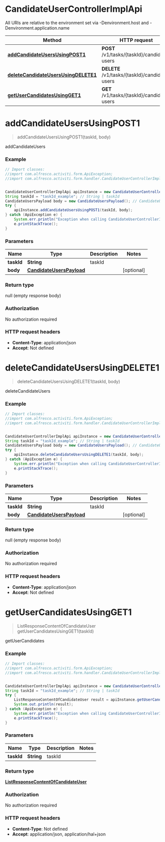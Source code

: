 # CandidateUserControllerImplApi

All URIs are relative to the environment set via -Denvironment.host and -Denvironment.application.name

Method | HTTP request | Description
------------- | ------------- | -------------
[**addCandidateUsersUsingPOST1**](CandidateUserControllerImplApi.md#addCandidateUsersUsingPOST1) | **POST** /v1/tasks/{taskId}/candidate-users | addCandidateUsers
[**deleteCandidateUsersUsingDELETE1**](CandidateUserControllerImplApi.md#deleteCandidateUsersUsingDELETE1) | **DELETE** /v1/tasks/{taskId}/candidate-users | deleteCandidateUsers
[**getUserCandidatesUsingGET1**](CandidateUserControllerImplApi.md#getUserCandidatesUsingGET1) | **GET** /v1/tasks/{taskId}/candidate-users | getUserCandidates

<a name="addCandidateUsersUsingPOST1"></a>
# **addCandidateUsersUsingPOST1**
> addCandidateUsersUsingPOST1(taskId, body)

addCandidateUsers

### Example
```java
// Import classes:
//import com.alfresco.activiti.form.ApiException;
//import com.alfresco.activiti.form.handler.CandidateUserControllerImplApi;


CandidateUserControllerImplApi apiInstance = new CandidateUserControllerImplApi();
String taskId = "taskId_example"; // String | taskId
CandidateUsersPayload body = new CandidateUsersPayload(); // CandidateUsersPayload | 
try {
    apiInstance.addCandidateUsersUsingPOST1(taskId, body);
} catch (ApiException e) {
    System.err.println("Exception when calling CandidateUserControllerImplApi#addCandidateUsersUsingPOST1");
    e.printStackTrace();
}
```

### Parameters

Name | Type | Description  | Notes
------------- | ------------- | ------------- | -------------
 **taskId** | **String**| taskId |
 **body** | [**CandidateUsersPayload**](CandidateUsersPayload.md)|  | [optional]

### Return type

null (empty response body)

### Authorization

No authorization required

### HTTP request headers

 - **Content-Type**: application/json
 - **Accept**: Not defined

<a name="deleteCandidateUsersUsingDELETE1"></a>
# **deleteCandidateUsersUsingDELETE1**
> deleteCandidateUsersUsingDELETE1(taskId, body)

deleteCandidateUsers

### Example
```java
// Import classes:
//import com.alfresco.activiti.form.ApiException;
//import com.alfresco.activiti.form.handler.CandidateUserControllerImplApi;


CandidateUserControllerImplApi apiInstance = new CandidateUserControllerImplApi();
String taskId = "taskId_example"; // String | taskId
CandidateUsersPayload body = new CandidateUsersPayload(); // CandidateUsersPayload | 
try {
    apiInstance.deleteCandidateUsersUsingDELETE1(taskId, body);
} catch (ApiException e) {
    System.err.println("Exception when calling CandidateUserControllerImplApi#deleteCandidateUsersUsingDELETE1");
    e.printStackTrace();
}
```

### Parameters

Name | Type | Description  | Notes
------------- | ------------- | ------------- | -------------
 **taskId** | **String**| taskId |
 **body** | [**CandidateUsersPayload**](CandidateUsersPayload.md)|  | [optional]

### Return type

null (empty response body)

### Authorization

No authorization required

### HTTP request headers

 - **Content-Type**: application/json
 - **Accept**: Not defined

<a name="getUserCandidatesUsingGET1"></a>
# **getUserCandidatesUsingGET1**
> ListResponseContentOfCandidateUser getUserCandidatesUsingGET1(taskId)

getUserCandidates

### Example
```java
// Import classes:
//import com.alfresco.activiti.form.ApiException;
//import com.alfresco.activiti.form.handler.CandidateUserControllerImplApi;


CandidateUserControllerImplApi apiInstance = new CandidateUserControllerImplApi();
String taskId = "taskId_example"; // String | taskId
try {
    ListResponseContentOfCandidateUser result = apiInstance.getUserCandidatesUsingGET1(taskId);
    System.out.println(result);
} catch (ApiException e) {
    System.err.println("Exception when calling CandidateUserControllerImplApi#getUserCandidatesUsingGET1");
    e.printStackTrace();
}
```

### Parameters

Name | Type | Description  | Notes
------------- | ------------- | ------------- | -------------
 **taskId** | **String**| taskId |

### Return type

[**ListResponseContentOfCandidateUser**](ListResponseContentOfCandidateUser.md)

### Authorization

No authorization required

### HTTP request headers

 - **Content-Type**: Not defined
 - **Accept**: application/json, application/hal+json

